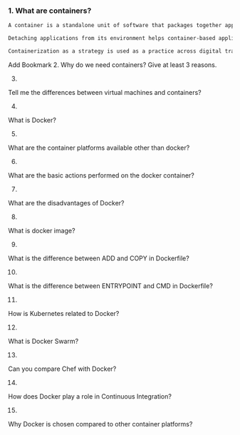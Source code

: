 ### 1. What are containers?
```sh
A container is a standalone unit of software that packages together applications with all its dependencies and configurations. Containers help in abstracting applications from the computing environment in which they run.  Containers help in running the applications correctly in various computing environments. This helps to resolve the biggest problem “ It doesn’t work in my system. Multiple containers in an isolated manner can co-exist in a host system. All containers share the common host operating system. Thus making the containers lightweight and more preferable than virtual machines.

Detaching applications from its environment helps container-based applications to be deployed faster and on any on-premise systems or cloud. Developers with the help of containers can now concentrate on how to develop an application rather than how to run an application on different environments.IT operations teams focus on deployment and management rather than with application details such as specific software versions and configurations. Main competitors for containers are the virtual machines. Virtual machines are not lightweight compared to containers.

Containerization as a strategy is used as a practice across digital transformation due to its capability to bring a DevOps culture. The Dockerfile which defines the configuration of the image also acts as Infra as code up to some extent. Thus enabling teams to abstract their infrastructure in the form of code.
```
 
Add Bookmark
2.
Why do we need containers? Give at least 3 reasons.

3.
Tell me the differences between virtual machines and containers?

4.
What is Docker?

5.
What are the container platforms available other than docker?

6.
What are the basic actions performed on the docker container?

7.
What are the disadvantages of Docker?

8.
What is docker image?

9.
What is the difference between ADD and COPY in Dockerfile?

10.
What is the difference between ENTRYPOINT and CMD in Dockerfile?

11.
How is Kubernetes related to Docker?

12.
What is Docker Swarm?

13.
Can you compare Chef with Docker?

14.
How does Docker play a role in Continuous Integration?

15.
Why Docker is chosen compared to other container platforms?